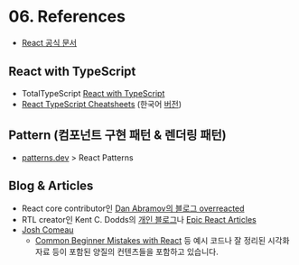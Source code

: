 # 06. References    

- [React 공식 문서](https://react.dev/)

## React with TypeScript
- TotalTypeScript [React with TypeScript](https://www.totaltypescript.com/tutorials/react-with-typescript)
- [React TypeScript Cheatsheets](https://react-typescript-cheatsheet.netlify.app/) (한국어 [버전](https://github.com/typescript-cheatsheets/react-typescript-cheatsheet-kr))

## Pattern (컴포넌트 구현 패턴 & 렌더링 패턴)
- [patterns.dev](https://www.patterns.dev/#patterns) > React Patterns 

## Blog & Articles
- React core contributor인 [Dan Abramov의 블로그 overreacted](https://overreacted.io/)
- RTL creator인 Kent C. Dodds의 [개인 블로그](https://kentcdodds.com/blog)나 [Epic React Articles](https://epicreact.dev/articles)
- [Josh Comeau](https://www.joshwcomeau.com/tutorials/react/)
  - [Common Beginner Mistakes with React](https://www.joshwcomeau.com/react/common-beginner-mistakes/) 등 예시 코드나 잘 정리된 시각화 자료 등이 포함된 양질의 컨텐츠들을 포함하고 있습니다.
